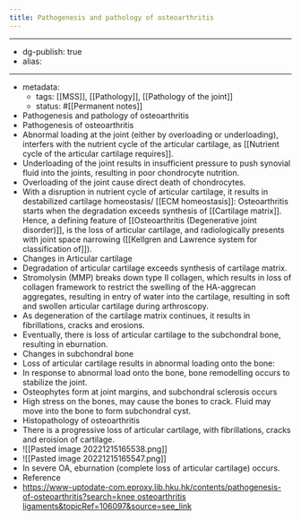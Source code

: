 ```yaml
---
title: Pathogenesis and pathology of osteoarthritis
---
```


- --
- dg-publish: true
- alias:
- --
- metadata:
	- tags: [[MSS]], [[Pathology]], [[Pathology of the joint]]
	- status: #[[Permanent notes]]
- Pathogenesis and pathology of osteoarthritis
- Pathogenesis of osteoarthritis
- Abnormal loading at the joint (either by overloading or underloading), interfers with the nutrient cycle of the articular cartilage, as [[Nutrient cycle of the articular cartilage requires]].
- Underloading of the joint results in insufficient pressure to push synovial fluid into the joints, resulting in poor chondrocyte nutrition.
- Overloading of the joint cause direct death of chondrocytes.
- With a disruption in nutrient cycle of articular cartilage, it results in destabilized cartilage homeostasis/ [[ECM homeostasis]]: Osteoarthritis starts when the degradation exceeds synthesis of [[Cartilage matrix]]. Hence, a defining feature of [[Osteoarthritis (Degenerative joint disorder)]], is the loss of articular cartilage, and radiologically presents with joint space narrowing ([[Kellgren and Lawrence system for classification of]]).
- Changes in Articular cartilage
- Degradation of articular cartilage exceeds synthesis of cartilage matrix.
- Stromolysin (MMP) breaks down type II collagen, which results in loss of collagen framework to restrict the swelling of the HA-aggrecan aggregates, resulting in entry of water into the cartilage, resulting in soft and swollen articular cartilage during arthroscopy.
- As degeneration of the cartilage matrix continues, it results in fibrillations, cracks and erosions.
- Eventually, there is loss of articular cartilage to the subchondral bone, resulting in eburnation.
- Changes in subchondral bone
- Loss of articular cartilage results in abnormal loading onto the bone:
- In response to abnormal load onto the bone, bone remodelling occurs to stabilize the joint.
- Osteophytes form at joint margins, and subchondral sclerosis occurs
- High stress on the bones, may cause the bones to crack. Fluid may move into the bone to form subchondral cyst.
- Histopathology of osteoarthritis
- There is a progressive loss of articular cartilage, with fibrillations, cracks and eroision of cartilage.
- ![[Pasted image 20221215165538.png]]
- ![[Pasted image 20221215165547.png]]
- In severe OA, eburnation (complete loss of articular cartilage) occurs.
- Reference
- [https://www-uptodate-com.eproxy.lib.hku.hk/contents/pathogenesis-of-osteoarthritis?search=knee osteoarthritis ligaments&topicRef=106097&source=see_link](https://www-uptodate-com.eproxy.lib.hku.hk/contents/pathogenesis-of-osteoarthritis?search=knee%20osteoarthritis%20ligaments&topicRef=106097&source=see_link)